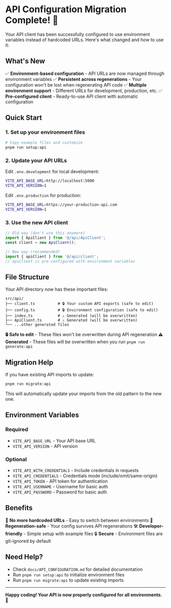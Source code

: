 # API Configuration Migration Complete! 🎉

Your API client has been successfully configured to use environment variables instead of hardcoded URLs. Here's what changed and how to use it:

## What's New

✅ **Environment-based configuration** - API URLs are now managed through environment variables
✅ **Persistent across regenerations** - Your configuration won't be lost when regenerating API code
✅ **Multiple environment support** - Different URLs for development, production, etc.
✅ **Pre-configured client** - Ready-to-use API client with automatic configuration

## Quick Start

### 1. Set up your environment files
```bash
# Copy example files and customize
pnpm run setup:api
```

### 2. Update your API URLs
Edit `.env.development` for local development:
```bash
VITE_API_BASE_URL=http://localhost:5000
VITE_API_VERSION=1
```

Edit `.env.production` for production:
```bash
VITE_API_BASE_URL=https://your-production-api.com
VITE_API_VERSION=1
```

### 3. Use the new API client
```typescript
// Old way (don't use this anymore)
import { ApiClient } from '@/api/ApiClient';
const client = new ApiClient();

// New way (recommended)
import { apiClient } from '@/api/client';
// apiClient is pre-configured with environment variables
```

## File Structure

Your API directory now has these important files:

```
src/api/
├── client.ts          # 🔒 Your custom API exports (safe to edit)
├── config.ts          # 🔒 Environment configuration (safe to edit)
├── index.ts           # ⚠️ Generated (will be overwritten)
├── ApiClient.ts       # ⚠️ Generated (will be overwritten)
└── ...other generated files
```

**🔒 Safe to edit** - These files won't be overwritten during API regeneration
**⚠️ Generated** - These files will be overwritten when you run `pnpm run generate:api`

## Migration Help

If you have existing API imports to update:
```bash
pnpm run migrate:api
```

This will automatically update your imports from the old pattern to the new one.

## Environment Variables

### Required
- `VITE_API_BASE_URL` - Your API base URL
- `VITE_API_VERSION` - API version

### Optional
- `VITE_API_WITH_CREDENTIALS` - Include credentials in requests
- `VITE_API_CREDENTIALS` - Credentials mode (include/omit/same-origin)
- `VITE_API_TOKEN` - API token for authentication
- `VITE_API_USERNAME` - Username for basic auth
- `VITE_API_PASSWORD` - Password for basic auth

## Benefits

🚀 **No more hardcoded URLs** - Easy to switch between environments
🔄 **Regeneration-safe** - Your config survives API regenerations
🛠️ **Developer-friendly** - Simple setup with example files
🔒 **Secure** - Environment files are git-ignored by default

## Need Help?

- Check `docs/API_CONFIGURATION.md` for detailed documentation
- Run `pnpm run setup:api` to initialize environment files
- Run `pnpm run migrate:api` to update existing imports

---

**Happy coding! Your API is now properly configured for all environments.** 🚀
